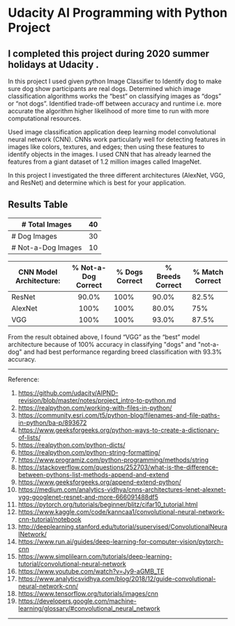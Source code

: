 # Udacity AI Programming with Python Project

## I completed this project during 2020 summer holidays at Udacity .

In this project I used given python Image Classifier to Identify dog to make sure dog show participants are real dogs.
Determined which image classification algorithms works the “best” on classifying images as “dogs” or “not dogs”. 
Identified trade-off between accuracy and runtime i.e. more accurate the algorithm higher likelihood of more time to run with more computational resources.

Used image classification application deep learning model convolutional neural network (CNN). CNNs work particularly well for detecting features in images like colors, textures, and edges; then using these features to identify objects in the images. I used CNN that has already learned the features from a giant dataset of 1.2 million images called ImageNet.

In this project I investigated the three different architectures (AlexNet, VGG, and ResNet) and determine which is best for your application.

## Results Table

<div align="left">

| # Total Images        |   40  |
|-----------------------|:-----:|
| # Dog Images          |   30  |
| # Not-a-Dog Images    |   10  |

</div>

<div align="left">

|   CNN Model Architecture: |   % Not-a-Dog Correct |   % Dogs Correct      |   % Breeds Correct    |   % Match Correct     |
|---------------------------|:---------------------:|-----------------------|-----------------------|-----------------------|
|   ResNet                  |   90.0%               |       100%            |       90.0%           |    82.5%              |
|   AlexNet                 |   100%                |       100%            |       80.0%           |    75%                |
|   VGG                     |   100%                |       100%            |       93.0%           |    87.5%              |

</div>


From the result obtained above, I found “VGG” as the “best” model architecture because of 100% accuracy in classifying "dogs" and "not-a-dog" and had best performance regarding breed classification with 93.3% accuracy.





***
Reference:
1.  https://github.com/udacity/AIPND-revision/blob/master/notes/project_intro-to-python.md
2.  https://realpython.com/working-with-files-in-python/
3.  https://community.esri.com/t5/python-blog/filenames-and-file-paths-in-python/ba-p/893672
4.  https://www.geeksforgeeks.org/python-ways-to-create-a-dictionary-of-lists/
5.  https://realpython.com/python-dicts/
6.  https://realpython.com/python-string-formatting/
7.  https://www.programiz.com/python-programming/methods/string
8.  https://stackoverflow.com/questions/252703/what-is-the-difference-between-pythons-list-methods-append-and-extend
9.  https://www.geeksforgeeks.org/append-extend-python/
10. https://medium.com/analytics-vidhya/cnns-architectures-lenet-alexnet-vgg-googlenet-resnet-and-more-666091488df5
11. https://pytorch.org/tutorials/beginner/blitz/cifar10_tutorial.html
12. https://www.kaggle.com/code/kanncaa1/convolutional-neural-network-cnn-tutorial/notebook
13. http://deeplearning.stanford.edu/tutorial/supervised/ConvolutionalNeuralNetwork/
14. https://www.run.ai/guides/deep-learning-for-computer-vision/pytorch-cnn
15. https://www.simplilearn.com/tutorials/deep-learning-tutorial/convolutional-neural-network
16. https://www.youtube.com/watch?v=Jy9-aGMB_TE
17. https://www.analyticsvidhya.com/blog/2018/12/guide-convolutional-neural-network-cnn/
18. https://www.tensorflow.org/tutorials/images/cnn
19. https://developers.google.com/machine-learning/glossary/#convolutional_neural_network

***